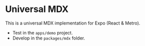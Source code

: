 # Universal MDX

This is a universal MDX implementation for Expo (React & Metro).

- Test in the `apps/demo` project.
- Develop in the `packages/mdx` folder.
